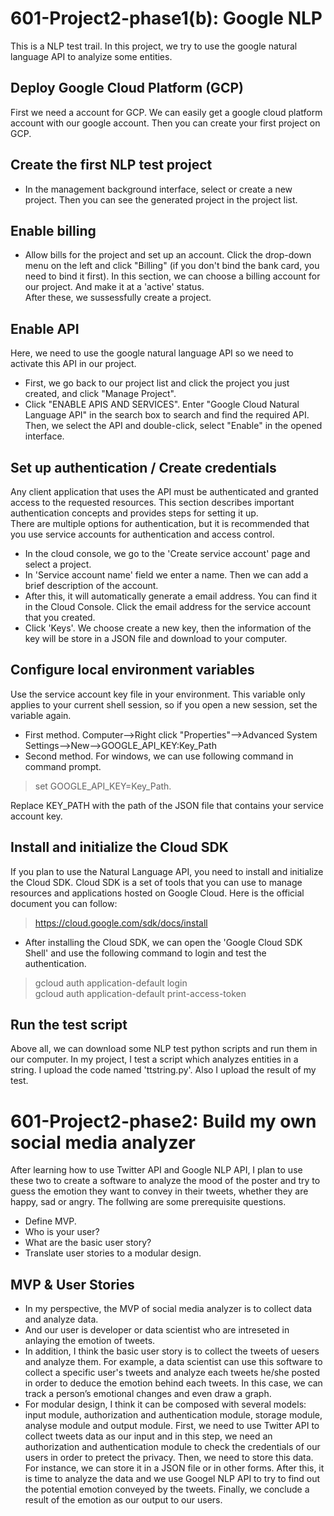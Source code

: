 # 601-Project2-phase1(b): Google NLP

This is a NLP test trail. In this project, we try to use the google natural language API to analyize some entities.

## Deploy Google Cloud Platform (GCP)
First we need a account for GCP. We can easily get a google cloud platform account with our google account. Then you can create your first project on GCP.

## Create the first NLP test project
- In the management background interface, select or create a new project. Then you can see the generated project in the project list.

## Enable billing
- Allow bills for the project and set up an account. Click the drop-down menu on the left and click "Billing" (if you don't bind the bank card, you need to bind it first). In this section, we can choose a billing account for our project. And make it at a 'active' status.</br>
After these, we sussessfully create a project.

## Enable API
Here, we need to use the google natural language API so we need to activate this API in our project.

- First, we go back to our project list and click the project you just created, and click "Manage Project". 
- Click "ENABLE APIS AND SERVICES". Enter "Google Cloud Natural Language API" in the search box to search and find the required API. Then, we select the API and double-click, select "Enable" in the opened interface.

## Set up authentication / Create credentials
Any client application that uses the API must be authenticated and granted access to the requested resources. This section describes important authentication concepts and provides steps for setting it up.</br>
There are multiple options for authentication, but it is recommended that you use service accounts for authentication and access control. 
- In the cloud console, we go to the 'Create service account' page and select a project.
- In 'Service account name' field we enter a name. Then we can add a brief description of the account.
- After this, it will automatically generate a email address. You can find it in the Cloud Console. Click the email address for the service account that you created.
- Click 'Keys'. We choose create a new key, then the information of the key will be store in a JSON file and download to your computer.

## Configure local environment variables
Use the service account key file in your environment. This variable only applies to your current shell session, so if you open a new session, set the variable again.
- First method. Computer-->Right click "Properties"-->Advanced System Settings-->New-->GOOGLE_API_KEY:Key_Path
- Second method. For windows, we can use following command in command prompt.
> set GOOGLE_API_KEY=Key_Path.</br>

Replace KEY_PATH with the path of the JSON file that contains your service account key.

## Install and initialize the Cloud SDK
If you plan to use the Natural Language API, you need to install and initialize the Cloud SDK. Cloud SDK is a set of tools that you can use to manage resources and applications hosted on Google Cloud.
Here is the official document you can follow:
> https://cloud.google.com/sdk/docs/install</br>
- After installing the Cloud SDK, we can open the 'Google Cloud SDK Shell' and use the following command to login and test the authentication.
> gcloud auth application-default login </br>
> gcloud auth application-default print-access-token </br>

## Run the test script
Above all, we can download some NLP test python scripts and run them in our computer.
In my project, I test a script which analyzes entities in a string. I upload the code named 'ttstring.py'. Also I upload the result of my test.

# 601-Project2-phase2: Build my own social media analyzer
After learning how to use Twitter API and Google NLP API, I plan to use these two to create a software to analyze the mood of the poster and try to guess the emotion they want to convey in their tweets, whether they are happy, sad or angry. The follwing are some prerequisite questions.
- Define MVP.
- Who is your user?
- What are the basic user story?
- Translate user stories to a modular design.

## MVP & User Stories
- In my perspective, the MVP of social media analyzer is to collect data and analyze data. 
- And our user is developer or data scientist who are intreseted in anlaying the emotion of tweets. 
- In addition, I think the basic user story is to collect the tweets of uesers and analyze them. For example, a data scientist can use this software to collect a specific user's tweets and analyze each tweets he/she posted in order to deduce the emotion behind each tweets. In this case, we can track a person’s emotional changes and even draw a graph.
- For modular design, I think it can be composed with several models: input module, authorization and authentication module, storage module, analyse module and output module. First, we need to use Twitter API to collect tweets data as our input and in this step, we need an authorization and authentication module to check the credentials of our users in order to pretect the privacy. Then, we need to store this data. For instance, we can store it in a JSON file or in other forms. After this, it is time to analyze the data and we use Googel NLP API to try to find out the potential emotion conveyed by the tweets. Finally, we conclude a result of the emotion as our output to our users. 



